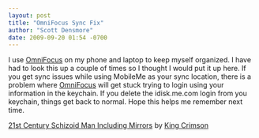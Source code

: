 ```yaml
---
layout: post
title: "OmniFocus Sync Fix"
author: "Scott Densmore"
date: 2009-09-20 01:54 -0700
---
```


I use [OmniFocus](http://www.omnigroup.com/applications/omnifocus/) on my phone and laptop to keep myself organized. I have had to look this up a couple of times so I thought I would put it up here. If you get sync issues while using MobileMe as your sync location, there is a problem where [OmniFocus](http://www.omnigroup.com/applications/omnifocus/) will get stuck trying to login using your information in the keychain. If you delete the idisk.me.com login from you keychain, things get back to normal. Hope this helps me remember next time.

[21st Century Schizoid Man Including Mirrors](http://www.last.fm/music/King+Crimson/_/21st+Century+Schizoid+Man+Including+Mirrors) by [King Crimson](http://www.last.fm/music/King+Crimson)